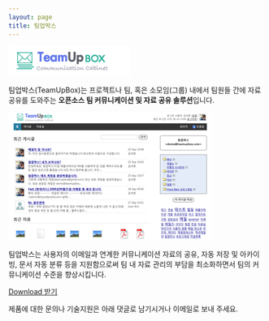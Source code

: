 ```yaml
---
layout: page
title: 팀업박스
---
```


![teamupbox](/img/sub/teamupbox.gif)

팀업박스(TeamUpBox)는 프로젝트나 팀, 혹은 소모임(그룹) 내에서 팀원들 간에 자료 공유를 도와주는 <strong>오픈소스 팀 커뮤니케이션 및 자료 공유 솔루션</strong>입니다.

<img class="alignnone" title="Screenshot" src="/img/pages/teamup_shot.png" alt="" width="400" height="253" />

팀업박스는 사용자의 이메일과 연계한 커뮤니케이션 자료의 공유, 자동 저장 및 아카이빙, 문서 자동 분류 등을 지원함으로써 팀 내 자료 관리의 부담을 최소화하면서 팀의 커뮤니케이션 수준을 향상시킵니다.


<!-- <a href="https://github.com/sjoonk/teamupbox" class="btn success">Github 바로가기</a> -->
<p>
<a href="https://github.com/sjoonk/teamupbox/archives/master" class="btn success">Download 받기</a>
</p>

제품에 대한 문의나 기술지원은 아래 댓글로 남기시거나 이메일로 보내 주세요.